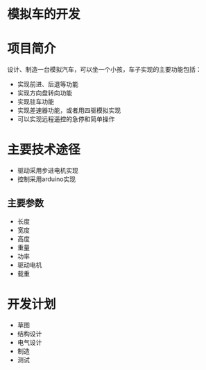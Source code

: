 
# 模拟车的开发

# 项目简介

设计、制造一台模拟汽车，可以坐一个小孩，车子实现的主要功能包括：
- 实现前进、后退等功能
- 实现方向盘转向功能
- 实现驻车功能
- 实现差速器功能，或者用四驱模拟实现
- 可以实现远程遥控的急停和简单操作

# 主要技术途径

- 驱动采用步进电机实现
- 控制采用arduino实现

## 主要参数

- 长度
- 宽度
- 高度
- 重量
- 功率
- 驱动电机
- 载重

# 开发计划

- 草图
- 结构设计
- 电气设计
- 制造
- 测试
